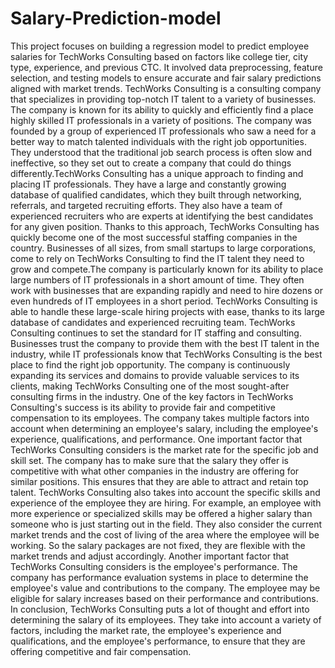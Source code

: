 # Salary-Prediction-model
This project focuses on building a regression model to predict employee salaries for TechWorks Consulting based on factors like college tier, city type, experience, and previous CTC. It involved data preprocessing, feature selection, and testing models to ensure accurate and fair salary predictions aligned with market trends.
TechWorks Consulting is a consulting company that specializes in providing top-notch IT talent to a variety of businesses. The company is known for its ability to quickly and efficiently find a place highly skilled IT professionals in a variety of positions. The company was founded by a group of experienced IT professionals who saw a need for a better way to match talented individuals with the right job opportunities. They understood that the traditional job search process is often slow and ineffective, so they set out to create a company that could do things differently.TechWorks Consulting has a unique approach to finding and placing IT professionals. They have a large and constantly growing database of qualified candidates, which they built through networking, referrals, and targeted recruiting efforts. They also have a team of experienced recruiters who are experts at identifying the best candidates for any given position.
Thanks to this approach, TechWorks Consulting has quickly become one of the most successful staffing companies in the country. Businesses of all sizes, from small startups to large corporations, come to rely on TechWorks Consulting to find the IT talent they need to grow and compete.The company is particularly known for its ability to place large numbers of IT professionals in a short amount of time. They often work with businesses that are expanding rapidly and need to hire dozens or even hundreds of IT employees in a short period. TechWorks Consulting is able to handle these large-scale hiring projects with ease, thanks to its large database of candidates and experienced recruiting team.
TechWorks Consulting continues to set the standard for IT staffing and consulting. Businesses trust the company to provide them with the best IT talent in the industry, while IT professionals know that TechWorks Consulting is the best place to find the right job opportunity. The company is continuously expanding its services and domains to provide valuable services to its clients, making TechWorks Consulting one of the most sought-after consulting firms in the industry.
One of the key factors in TechWorks Consulting's success is its ability to provide fair and competitive compensation to its employees. The company takes multiple factors into account when determining an employee's salary, including the employee's experience, qualifications, and performance.
One important factor that TechWorks Consulting considers is the market rate for the specific job and skill set. The company has to make sure that the salary they offer is competitive with what other companies in the industry are offering for similar positions. This ensures that they are able to attract and retain top talent.
TechWorks Consulting also takes into account the specific skills and experience of the employee they are hiring. For example, an employee with more experience or specialized skills may be offered a higher salary than someone who is just starting out in the field.
They also consider the current market trends and the cost of living of the area where the employee will be working. So the salary packages are not fixed, they are flexible with the market trends and adjust accordingly.
Another important factor that TechWorks Consulting considers is the employee's performance.
The company has performance evaluation systems in place to determine the employee's value and contributions to the company. The employee may be eligible for salary increases based on their performance and contributions.
In conclusion, TechWorks Consulting puts a lot of thought and effort into determining the salary of its employees. They take into account a variety of factors, including the market rate, the employee's experience and qualifications, and the employee's performance, to ensure that they are offering competitive and fair compensation.
